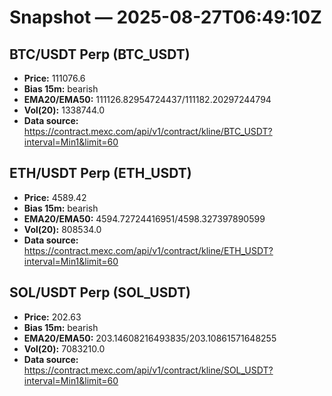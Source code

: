 # Snapshot — 2025-08-27T06:49:10Z

## BTC/USDT Perp (BTC_USDT)
- **Price:** 111076.6
- **Bias 15m:** bearish
- **EMA20/EMA50:** 111126.82954724437/111182.20297244794
- **Vol(20):** 1338744.0
- **Data source:** https://contract.mexc.com/api/v1/contract/kline/BTC_USDT?interval=Min1&limit=60

## ETH/USDT Perp (ETH_USDT)
- **Price:** 4589.42
- **Bias 15m:** bearish
- **EMA20/EMA50:** 4594.72724416951/4598.327397890599
- **Vol(20):** 808534.0
- **Data source:** https://contract.mexc.com/api/v1/contract/kline/ETH_USDT?interval=Min1&limit=60

## SOL/USDT Perp (SOL_USDT)
- **Price:** 202.63
- **Bias 15m:** bearish
- **EMA20/EMA50:** 203.14608216493835/203.10861571648255
- **Vol(20):** 7083210.0
- **Data source:** https://contract.mexc.com/api/v1/contract/kline/SOL_USDT?interval=Min1&limit=60
